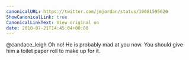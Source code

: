 ```yaml
---
canonicalURL: https://twitter.com/jmjordan/status/19081595620
ShowCanonicalLink: true
CanonicalLinkText: View original on
date: 2010-07-21T14:45:04+00:00
---
```

@candace_leigh Oh no! He is probably mad at you now. You should give him a toilet paper roll to make up for it.